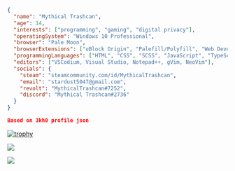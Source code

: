 
```json
{
  "name": "Mythical Trashcan",
  "age": 14,
  "interests": ["programming", "gaming", "digital privacy"],
  "operatingSystem": "Windows 10 Professional",
  "browser": "Pale Moon",
  "browserExtensions": ["uBlock Origin", "Palefill/Polyfill", "Web Developer's Toolbox", "Session Manager", "Extension Developer"],
  "programmingLanguages": ["HTML", "CSS", "SCSS", "JavaScript", "TypeScript", "Java", "Lua", "C#", "AutoHotkey/AHK"],
  "editors": ["VSCodium, Visual Studio, Notepad++, gVim, NeoVim"],
  "socials": {
    "steam": "steamcommunity.com/id/MythicalTrashcan",
    "email": "stardust5047@gmail.com",
    "revolt": "MythicalTrashcan#7252",
    "discord": "Mythical Trashcan#2736"
  }
}

Based on 3kh0 profile json
```

[![trophy](https://github-profile-trophy.vercel.app/?username=MythicalTrashcan)](https://github.com/ryo-ma/github-profile-trophy)

![](https://github-readme-stats.vercel.app/api/top-langs/?username=MythicalTrashcan&layout=compact&theme=dark&title_color=FEFEFE&icon_color=55D24B&text_color=FEFEFE&border_color=30363D&bg_color=0D1117)

![](https://komarev.com/ghpvc/?username=MythicalTrashcan&color=7F0B6B)
